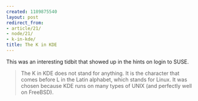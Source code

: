 ```yaml
---
created: 1189875540
layout: post
redirect_from:
- article/21/
- node/21/
- k-in-kde/
title: The K in KDE
---
```

This was an interesting tidbit that showed up in the hints on login to SUSE.
<blockquote>The K in KDE does not stand for anything. It is the character that comes before L in the Latin alphabet, which stands for Linux. It was chosen because KDE runs on many types of UNIX (and perfectly well on FreeBSD). </blockquote>
